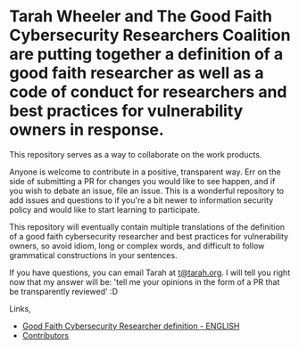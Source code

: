 # Tarah Wheeler and The Good Faith Cybersecurity Researchers Coalition are putting together a definition of a good faith researcher as well as a code of conduct for researchers and best practices for vulnerability owners in response. 
This repository serves as a way to collaborate on the work products.

Anyone is welcome to contribute in a positive, transparent way. Err on the side of submitting a PR for changes you would like to see happen, and if you wish to debate an issue, file an issue. This is a wonderful repository to add issues and questions to if you're a bit newer to information security policy and would like to start learning to participate.

This repository will eventually contain multiple translations of the definition of a good faith cybersecurity researcher and best practices for vulnerability owners, so avoid idiom, long or complex words, and difficult to follow grammatical constructions in your sentences.

If you have questions, you can email Tarah at t@tarah.org. I will tell you right now that my answer will be: 'tell me your opinions in the form of a PR that be transparently reviewed' :D

Links,
* [Good Faith Cybersecurity Researcher definition - ENGLISH](gf_definition.md)
* [Contributors](contributors.md)
